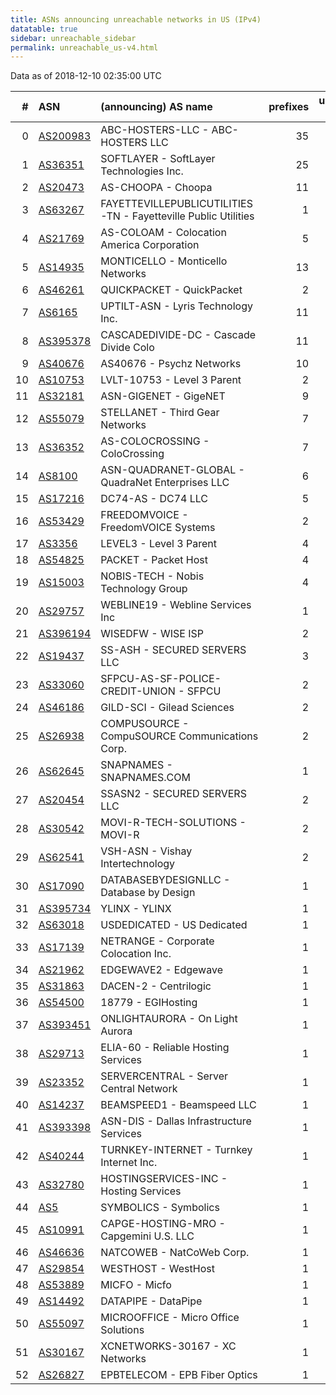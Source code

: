 ```yaml
---
title: ASNs announcing unreachable networks in US (IPv4)
datatable: true
sidebar: unreachable_sidebar
permalink: unreachable_us-v4.html
---
```


Data as of 2018-12-10 02:35:00 UTC


<div class="datatable-begin"></div>

|   # | ASN                                      | (announcing) AS name                                           |   prefixes |   unreachable /24s |
|----:|:-----------------------------------------|:---------------------------------------------------------------|-----------:|-------------------:|
|   0 | [AS200983](unreachable_AS200983-v4.html) | ABC-HOSTERS-LLC - ABC-HOSTERS LLC                              |         35 |                 40 |
|   1 | [AS36351](unreachable_AS36351-v4.html)   | SOFTLAYER - SoftLayer Technologies Inc.                        |         25 |                 25 |
|   2 | [AS20473](unreachable_AS20473-v4.html)   | AS-CHOOPA - Choopa                                             |         11 |                 25 |
|   3 | [AS63267](unreachable_AS63267-v4.html)   | FAYETTEVILLEPUBLICUTILITIES-TN - Fayetteville Public Utilities |          1 |                 16 |
|   4 | [AS21769](unreachable_AS21769-v4.html)   | AS-COLOAM - Colocation America Corporation                     |          5 |                 13 |
|   5 | [AS14935](unreachable_AS14935-v4.html)   | MONTICELLO - Monticello Networks                               |         13 |                 13 |
|   6 | [AS46261](unreachable_AS46261-v4.html)   | QUICKPACKET - QuickPacket                                      |          2 |                 12 |
|   7 | [AS6165](unreachable_AS6165-v4.html)     | UPTILT-ASN - Lyris Technology Inc.                             |         11 |                 11 |
|   8 | [AS395378](unreachable_AS395378-v4.html) | CASCADEDIVIDE-DC - Cascade Divide Colo                         |         11 |                 11 |
|   9 | [AS40676](unreachable_AS40676-v4.html)   | AS40676 - Psychz Networks                                      |         10 |                 10 |
|  10 | [AS10753](unreachable_AS10753-v4.html)   | LVLT-10753 - Level 3 Parent                                    |          2 |                  9 |
|  11 | [AS32181](unreachable_AS32181-v4.html)   | ASN-GIGENET - GigeNET                                          |          9 |                  9 |
|  12 | [AS55079](unreachable_AS55079-v4.html)   | STELLANET - Third Gear Networks                                |          7 |                  7 |
|  13 | [AS36352](unreachable_AS36352-v4.html)   | AS-COLOCROSSING - ColoCrossing                                 |          7 |                  7 |
|  14 | [AS8100](unreachable_AS8100-v4.html)     | ASN-QUADRANET-GLOBAL - QuadraNet Enterprises LLC               |          6 |                  6 |
|  15 | [AS17216](unreachable_AS17216-v4.html)   | DC74-AS - DC74 LLC                                             |          5 |                  5 |
|  16 | [AS53429](unreachable_AS53429-v4.html)   | FREEDOMVOICE - FreedomVOICE Systems                            |          2 |                  5 |
|  17 | [AS3356](unreachable_AS3356-v4.html)     | LEVEL3 - Level 3 Parent                                        |          4 |                  4 |
|  18 | [AS54825](unreachable_AS54825-v4.html)   | PACKET - Packet Host                                           |          4 |                  4 |
|  19 | [AS15003](unreachable_AS15003-v4.html)   | NOBIS-TECH - Nobis Technology Group                            |          4 |                  4 |
|  20 | [AS29757](unreachable_AS29757-v4.html)   | WEBLINE19 - Webline Services Inc                               |          1 |                  4 |
|  21 | [AS396194](unreachable_AS396194-v4.html) | WISEDFW - WISE ISP                                             |          2 |                  3 |
|  22 | [AS19437](unreachable_AS19437-v4.html)   | SS-ASH - SECURED SERVERS LLC                                   |          3 |                  3 |
|  23 | [AS33060](unreachable_AS33060-v4.html)   | SFPCU-AS-SF-POLICE-CREDIT-UNION - SFPCU                        |          2 |                  2 |
|  24 | [AS46186](unreachable_AS46186-v4.html)   | GILD-SCI - Gilead Sciences                                     |          2 |                  2 |
|  25 | [AS26938](unreachable_AS26938-v4.html)   | COMPUSOURCE - CompuSOURCE Communications Corp.                 |          2 |                  2 |
|  26 | [AS62645](unreachable_AS62645-v4.html)   | SNAPNAMES - SNAPNAMES.COM                                      |          1 |                  2 |
|  27 | [AS20454](unreachable_AS20454-v4.html)   | SSASN2 - SECURED SERVERS LLC                                   |          2 |                  2 |
|  28 | [AS30542](unreachable_AS30542-v4.html)   | MOVI-R-TECH-SOLUTIONS - MOVI-R                                 |          2 |                  2 |
|  29 | [AS62541](unreachable_AS62541-v4.html)   | VSH-ASN - Vishay Intertechnology                               |          2 |                  2 |
|  30 | [AS17090](unreachable_AS17090-v4.html)   | DATABASEBYDESIGNLLC - Database by Design                       |          1 |                  1 |
|  31 | [AS395734](unreachable_AS395734-v4.html) | YLINX - YLINX                                                  |          1 |                  1 |
|  32 | [AS63018](unreachable_AS63018-v4.html)   | USDEDICATED - US Dedicated                                     |          1 |                  1 |
|  33 | [AS17139](unreachable_AS17139-v4.html)   | NETRANGE - Corporate Colocation Inc.                           |          1 |                  1 |
|  34 | [AS21962](unreachable_AS21962-v4.html)   | EDGEWAVE2 - Edgewave                                           |          1 |                  1 |
|  35 | [AS31863](unreachable_AS31863-v4.html)   | DACEN-2 - Centrilogic                                          |          1 |                  1 |
|  36 | [AS54500](unreachable_AS54500-v4.html)   | 18779 - EGIHosting                                             |          1 |                  1 |
|  37 | [AS393451](unreachable_AS393451-v4.html) | ONLIGHTAURORA - On Light Aurora                                |          1 |                  1 |
|  38 | [AS29713](unreachable_AS29713-v4.html)   | ELIA-60 - Reliable Hosting Services                            |          1 |                  1 |
|  39 | [AS23352](unreachable_AS23352-v4.html)   | SERVERCENTRAL - Server Central Network                         |          1 |                  1 |
|  40 | [AS14237](unreachable_AS14237-v4.html)   | BEAMSPEED1 - Beamspeed LLC                                     |          1 |                  1 |
|  41 | [AS393398](unreachable_AS393398-v4.html) | ASN-DIS - Dallas Infrastructure Services                       |          1 |                  1 |
|  42 | [AS40244](unreachable_AS40244-v4.html)   | TURNKEY-INTERNET - Turnkey Internet Inc.                       |          1 |                  1 |
|  43 | [AS32780](unreachable_AS32780-v4.html)   | HOSTINGSERVICES-INC - Hosting Services                         |          1 |                  1 |
|  44 | [AS5](unreachable_AS5-v4.html)           | SYMBOLICS - Symbolics                                          |          1 |                  1 |
|  45 | [AS10991](unreachable_AS10991-v4.html)   | CAPGE-HOSTING-MRO - Capgemini U.S. LLC                         |          1 |                  1 |
|  46 | [AS46636](unreachable_AS46636-v4.html)   | NATCOWEB - NatCoWeb Corp.                                      |          1 |                  1 |
|  47 | [AS29854](unreachable_AS29854-v4.html)   | WESTHOST - WestHost                                            |          1 |                  1 |
|  48 | [AS53889](unreachable_AS53889-v4.html)   | MICFO - Micfo                                                  |          1 |                  1 |
|  49 | [AS14492](unreachable_AS14492-v4.html)   | DATAPIPE - DataPipe                                            |          1 |                  1 |
|  50 | [AS55097](unreachable_AS55097-v4.html)   | MICROOFFICE - Micro Office Solutions                           |          1 |                  1 |
|  51 | [AS30167](unreachable_AS30167-v4.html)   | XCNETWORKS-30167 - XC Networks                                 |          1 |                  1 |
|  52 | [AS26827](unreachable_AS26827-v4.html)   | EPBTELECOM - EPB Fiber Optics                                  |          1 |                  1 |

<div class="datatable-end"></div>